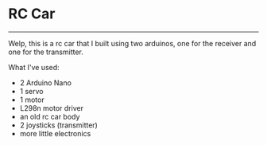 # RC Car

---

Welp, this is a rc car that I built using two arduinos, one for the receiver and one for the transmitter.

What I've used:
   - 2 Arduino Nano 
   - 1 servo
   - 1 motor
   - L298n motor driver
   - an old rc car body
   - 2 joysticks (transmitter)
   - more little electronics
   
  
